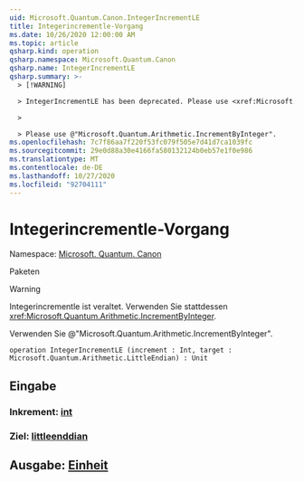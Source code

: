 ```yaml
---
uid: Microsoft.Quantum.Canon.IntegerIncrementLE
title: Integerincrementle-Vorgang
ms.date: 10/26/2020 12:00:00 AM
ms.topic: article
qsharp.kind: operation
qsharp.namespace: Microsoft.Quantum.Canon
qsharp.name: IntegerIncrementLE
qsharp.summary: >-
  > [!WARNING]

  > IntegerIncrementLE has been deprecated. Please use <xref:Microsoft.Quantum.Arithmetic.IncrementByInteger> instead.

  >

  > Please use @"Microsoft.Quantum.Arithmetic.IncrementByInteger".
ms.openlocfilehash: 7c7f86aa7f220f53fc079f505e7d41d7ca1039fc
ms.sourcegitcommit: 29e0d88a30e4166fa580132124b0eb57e1f0e986
ms.translationtype: MT
ms.contentlocale: de-DE
ms.lasthandoff: 10/27/2020
ms.locfileid: "92704111"
---
```

# <a name="integerincrementle-operation"></a>Integerincrementle-Vorgang

Namespace: [Microsoft. Quantum. Canon](xref:Microsoft.Quantum.Canon)

Paketen [](https://nuget.org/packages/)


> [!WARNING]
> Integerincrementle ist veraltet. Verwenden Sie stattdessen <xref:Microsoft.Quantum.Arithmetic.IncrementByInteger>.
>
> Verwenden Sie @"Microsoft.Quantum.Arithmetic.IncrementByInteger".



```qsharp
operation IntegerIncrementLE (increment : Int, target : Microsoft.Quantum.Arithmetic.LittleEndian) : Unit
```


## <a name="input"></a>Eingabe

### <a name="increment--int"></a>Inkrement: [int](xref:microsoft.quantum.lang-ref.int)




### <a name="target--littleendian"></a>Ziel: [littleenddian](xref:Microsoft.Quantum.Arithmetic.LittleEndian)





## <a name="output--unit"></a>Ausgabe: [Einheit](xref:microsoft.quantum.lang-ref.unit)

